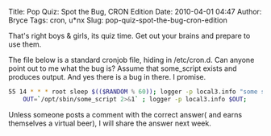 Title: Pop Quiz: Spot the Bug, CRON Edition
Date: 2010-04-01 04:47
Author: Bryce
Tags: cron, u\*nx
Slug: pop-quiz-spot-the-bug-cron-edition

That's right boys & girls, its quiz time. Get out your brains and
prepare to use them.

The file below is a standard cronjob file, hiding in /etc/cron.d. Can
anyone point out to me what the bug is? Assume that some_script exists
and produces output. And yes there is a bug in there. I promise.

```bash
55 14 * * * root sleep $(($RANDOM % 60)); logger -p local3.info "some script";
    OUT=`/opt/sbin/some_script 2>&1` ; logger -p local3.info $OUT;
```

Unless someone posts a comment with the correct answer( and earns
themselves a virtual beer), I will share the answer next week.
